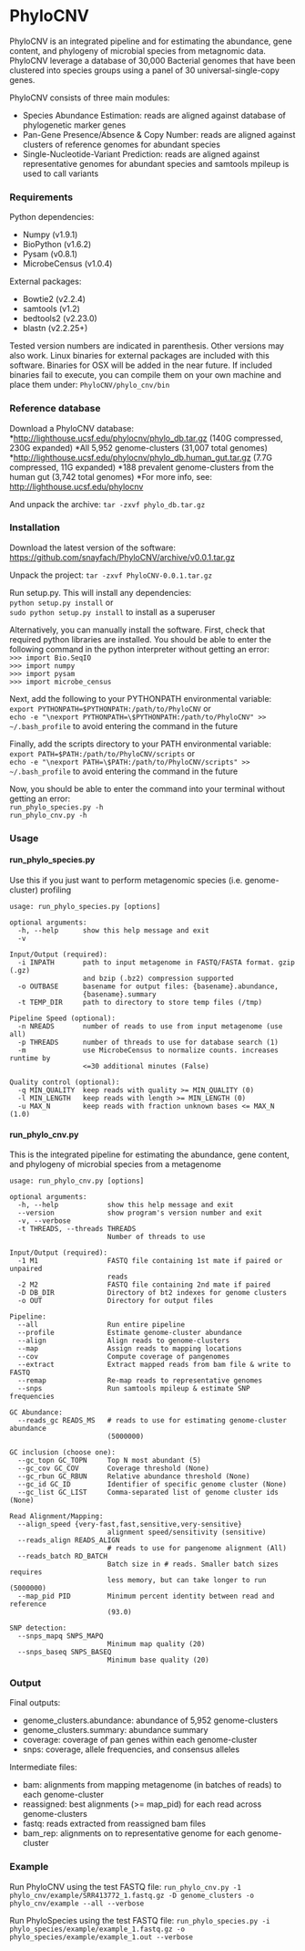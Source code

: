 # PhyloCNV
PhyloCNV is an integrated pipeline and for estimating the abundance, gene content, and phylogeny of microbial species from metagnomic data.  PhyloCNV leverage a database of 30,000 Bacterial genomes that have been clustered into species groups using a panel of 30 universal-single-copy genes. 

PhyloCNV consists of three main modules: 
* Species Abundance Estimation: reads are aligned against database of phylogenetic marker genes
* Pan-Gene Presence/Absence & Copy Number: reads are aligned against clusters of reference genomes for abundant species
* Single-Nucleotide-Variant Prediction: reads are aligned against representative genomes for abundant species and samtools mpileup is used to call variants

### Requirements
Python dependencies: 
* Numpy (v1.9.1)
* BioPython (v1.6.2)
* Pysam (v0.8.1)
* MicrobeCensus (v1.0.4)

External packages:
* Bowtie2 (v2.2.4)
* samtools (v1.2)
* bedtools2 (v2.23.0)
* blastn (v2.2.25+)

Tested version numbers are indicated in parenthesis. Other versions may also work.
Linux binaries for external packages are included with this software. Binaries for OSX will be added in the near future.
If included binaries fail to execute, you can compile them on your own machine and place them under: `PhyloCNV/phylo_cnv/bin`

### Reference database
Download a PhyloCNV database: 
*http://lighthouse.ucsf.edu/phylocnv/phylo_db.tar.gz (140G compressed, 230G expanded)
  *All 5,952 genome-clusters (31,007 total genomes)
*http://lighthouse.ucsf.edu/phylocnv/phylo_db.human_gut.tar.gz (7.7G compressed, 11G expanded)
  *188 prevalent genome-clusters from the human gut (3,742 total genomes)
*For more info, see: http://lighthouse.ucsf.edu/phylocnv
  
And unpack the archive: `tar -zxvf phylo_db.tar.gz`  

### Installation

Download the latest version of the software: https://github.com/snayfach/PhyloCNV/archive/v0.0.1.tar.gz 

Unpack the project: `tar -zxvf PhyloCNV-0.0.1.tar.gz`

Run setup.py. This will install any dependencies:  
`python setup.py install` or  
`sudo python setup.py install` to install as a superuser

Alternatively, you can manually install the software.
First, check that required python libraries are installed. You should be able to enter the following command in the python interpreter without getting an error:  
`>>> import Bio.SeqIO`  
`>>> import numpy`  
`>>> import pysam`  
`>>> import microbe_census`  

Next, add the following to your PYTHONPATH environmental variable:  
`export PYTHONPATH=$PYTHONPATH:/path/to/PhyloCNV` or  
`echo -e "\nexport PYTHONPATH=\$PYTHONPATH:/path/to/PhyloCNV" >> ~/.bash_profile` to avoid entering the command in the future

Finally, add the scripts directory to your PATH environmental variable:  
`export PATH=$PATH:/path/to/PhyloCNV/scripts` or  
`echo -e "\nexport PATH=\$PATH:/path/to/PhyloCNV/scripts" >> ~/.bash_profile` to avoid entering the command in the future

Now, you should be able to enter the command into your terminal without getting an error:  
`run_phylo_species.py -h`  
`run_phylo_cnv.py -h`

### Usage

#### run_phylo_species.py
Use this if you just want to perform metagenomic species (i.e. genome-cluster) profiling
```
usage: run_phylo_species.py [options]

optional arguments:
  -h, --help      show this help message and exit
  -v

Input/Output (required):
  -i INPATH       path to input metagenome in FASTQ/FASTA format. gzip (.gz)
                  and bzip (.bz2) compression supported
  -o OUTBASE      basename for output files: {basename}.abundance,
                  {basename}.summary
  -t TEMP_DIR     path to directory to store temp files (/tmp)

Pipeline Speed (optional):
  -n NREADS       number of reads to use from input metagenome (use all)
  -p THREADS      number of threads to use for database search (1)
  -m              use MicrobeCensus to normalize counts. increases runtime by
                  <=30 additional minutes (False)

Quality control (optional):
  -q MIN_QUALITY  keep reads with quality >= MIN_QUALITY (0)
  -l MIN_LENGTH   keep reads with length >= MIN_LENGTH (0)
  -u MAX_N        keep reads with fraction unknown bases <= MAX_N (1.0)
```

#### run_phylo_cnv.py 
This is the integrated pipeline for estimating the abundance, gene content, and phylogeny of microbial species from a metagenome
```
usage: run_phylo_cnv.py [options]

optional arguments:
  -h, --help            show this help message and exit
  --version             show program's version number and exit
  -v, --verbose
  -t THREADS, --threads THREADS
                        Number of threads to use

Input/Output (required):
  -1 M1                 FASTQ file containing 1st mate if paired or unpaired
                        reads
  -2 M2                 FASTQ file containing 2nd mate if paired
  -D DB_DIR             Directory of bt2 indexes for genome clusters
  -o OUT                Directory for output files

Pipeline:
  --all                 Run entire pipeline
  --profile             Estimate genome-cluster abundance
  --align               Align reads to genome-clusters
  --map                 Assign reads to mapping locations
  --cov                 Compute coverage of pangenomes
  --extract             Extract mapped reads from bam file & write to FASTQ
  --remap               Re-map reads to representative genomes
  --snps                Run samtools mpileup & estimate SNP frequencies

GC Abundance:
  --reads_gc READS_MS   # reads to use for estimating genome-cluster abundance
                        (5000000)

GC inclusion (choose one):
  --gc_topn GC_TOPN     Top N most abundant (5)
  --gc_cov GC_COV       Coverage threshold (None)
  --gc_rbun GC_RBUN     Relative abundance threshold (None)
  --gc_id GC_ID         Identifier of specific genome cluster (None)
  --gc_list GC_LIST     Comma-separated list of genome cluster ids (None)

Read Alignment/Mapping:
  --align_speed {very-fast,fast,sensitive,very-sensitive}
                        alignment speed/sensitivity (sensitive)
  --reads_align READS_ALIGN
                        # reads to use for pangenome alignment (All)
  --reads_batch RD_BATCH
                        Batch size in # reads. Smaller batch sizes requires
                        less memory, but can take longer to run (5000000)
  --map_pid PID         Minimum percent identity between read and reference
                        (93.0)

SNP detection:
  --snps_mapq SNPS_MAPQ
                        Minimum map quality (20)
  --snps_baseq SNPS_BASEQ
                        Minimum base quality (20)  
```

### Output
Final outputs:  
* genome_clusters.abundance: abundance of 5,952 genome-clusters
* genome_clusters.summary: abundance summary
* coverage: coverage of pan genes within each genome-cluster  
* snps: coverage, allele frequencies, and consensus alleles   

Intermediate files:  
* bam: alignments from mapping metagenome (in batches of reads) to each genome-cluster  
* reassigned: best alignments (>= map_pid) for each read across genome-clusters  
* fastq: reads extracted from reassigned bam files  
* bam_rep: alignments on to representative genome for each genome-cluster  

### Example
Run PhyloCNV using the test FASTQ file:
`run_phylo_cnv.py -1 phylo_cnv/example/SRR413772_1.fastq.gz -D genome_clusters -o phylo_cnv/example --all --verbose`

Run PhyloSpecies using the test FASTQ file: 
`run_phylo_species.py -i phylo_species/example/example_1.fastq.gz -o phylo_species/example/example_1.out --verbose`
